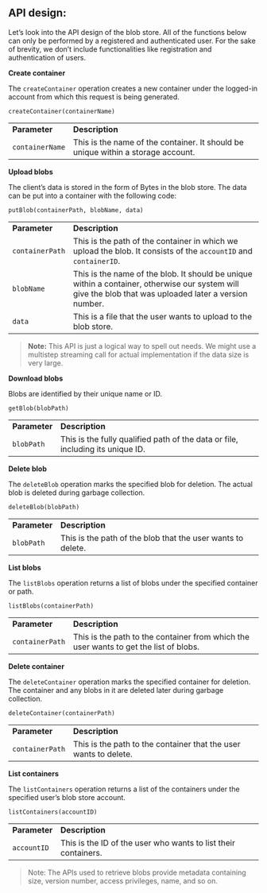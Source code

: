 ## API design:

Let’s look into the API design of the blob store. All of the functions below can only be performed by a registered and authenticated user. For the sake of brevity, we don’t include functionalities like registration and authentication of users.

**Create container**

The `createContainer` operation creates a new container under the logged-in account from which this request is being generated.

```
createContainer(containerName)
```

|   |   |
|---|---|
|**Parameter**|**Description**|
|`containerName`|This is the name of the container. It should be unique within a storage account.|

**Upload blobs**

The client’s data is stored in the form of Bytes in the blob store. The data can be put into a container with the following code:

```
putBlob(containerPath, blobName, data)
```

|   |   |
|---|---|
|**Parameter**|**Description**|
|`containerPath`|This is the path of the container in which we upload the blob. It consists of the `accountID` and `containerID`.|
|`blobName`|This is the name of the blob. It should be unique within a container, otherwise our system will give the blob that was uploaded later a version number.|
|`data`|This is a file that the user wants to upload to the blob store.|

> **Note:** This API is just a logical way to spell out needs. We might use a multistep streaming call for actual implementation if the data size is very large.

**Download blobs**

Blobs are identified by their unique name or ID.

```
getBlob(blobPath)
```

|   |   |
|---|---|
|**Parameter**|**Description**|
|`blobPath`|This is the fully qualified path of the data or file, including its unique ID.|

**Delete blob**

The `deleteBlob` operation marks the specified blob for deletion. The actual blob is deleted during garbage collection.

```
deleteBlob(blobPath)
```

|   |   |
|---|---|
|**Parameter**|**Description**|
|`blobPath`|This is the path of the blob that the user wants to delete.|

**List blobs**

The `listBlobs` operation returns a list of blobs under the specified container or path.

```
listBlobs(containerPath)
```

|   |   |
|---|---|
|**Parameter**|**Description**|
|`containerPath`|This is the path to the container from which the user wants to get the list of blobs.|

**Delete container**

The `deleteContainer` operation marks the specified container for deletion. The container and any blobs in it are deleted later during garbage collection.

```
deleteContainer(containerPath)
```

|   |   |
|---|---|
|**Parameter**|**Description**|
|`containerPath`|This is the path to the container that the user wants to delete.|

**List containers**

The `listContainers` operation returns a list of the containers under the specified user’s blob store account.

```
listContainers(accountID)
```

|   |   |
|---|---|
|**Parameter**|**Description**|
|`accountID`|This is the ID of the user who wants to list their containers.|

> Note: The APIs used to retrieve blobs provide metadata containing size, version number, access privileges, name, and so on.